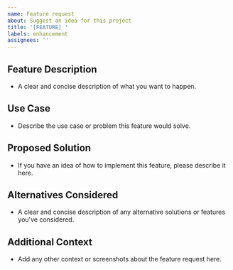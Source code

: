 ```yaml
---
name: Feature request
about: Suggest an idea for this project
title: '[FEATURE] '
labels: enhancement
assignees: ''
---
```


## Feature Description

 - A clear and concise description of what you want to happen.

## Use Case
 - Describe the use case or problem this feature would solve.

## Proposed Solution

 - If you have an idea of how to implement this feature, please describe it here.

## Alternatives Considered

 - A clear and concise description of any alternative solutions or features you've considered.

## Additional Context

 - Add any other context or screenshots about the feature request here.
